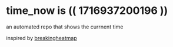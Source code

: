# time_now is (( 1716937200196 ))

an automated repo that shows the currnent time

inspired by [breakingheatmap](https://github.com/breakingheatmap/breakingheatmap)